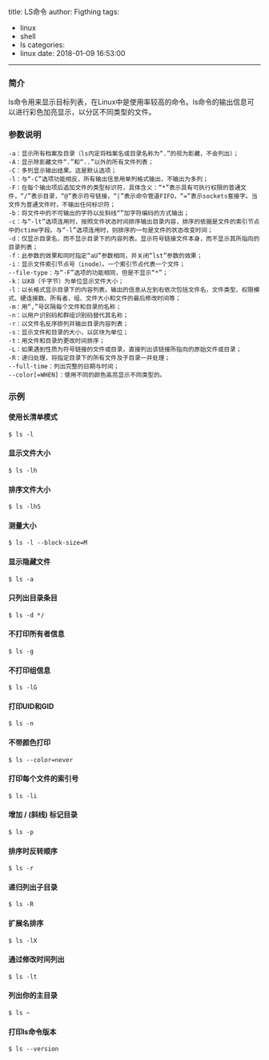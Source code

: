 title: LS命令
author: Figthing
tags:
  - linux
  - shell
  - ls
categories:
  - linux
date: 2018-01-09 16:53:00
---
### 简介

ls命令用来显示目标列表，在Linux中是使用率较高的命令。ls命令的输出信息可以进行彩色加亮显示，以分区不同类型的文件。

### 参数说明

```shell
-a：显示所有档案及目录（ls内定将档案名或目录名称为“.”的视为影藏，不会列出）；
-A：显示除影藏文件“.”和“..”以外的所有文件列表；
-C：多列显示输出结果。这是默认选项；
-l：与“-C”选项功能相反，所有输出信息用单列格式输出，不输出为多列；
-F：在每个输出项后追加文件的类型标识符，具体含义：“*”表示具有可执行权限的普通文件，“/”表示目录，“@”表示符号链接，“|”表示命令管道FIFO，“=”表示sockets套接字。当文件为普通文件时，不输出任何标识符；
-b：将文件中的不可输出的字符以反斜线“”加字符编码的方式输出；
-c：与“-lt”选项连用时，按照文件状态时间排序输出目录内容，排序的依据是文件的索引节点中的ctime字段。与“-l”选项连用时，则排序的一句是文件的状态改变时间；
-d：仅显示目录名，而不显示目录下的内容列表。显示符号链接文件本身，而不显示其所指向的目录列表；
-f：此参数的效果和同时指定“aU”参数相同，并关闭“lst”参数的效果；
-i：显示文件索引节点号（inode）。一个索引节点代表一个文件；
--file-type：与“-F”选项的功能相同，但是不显示“*”；
-k：以KB（千字节）为单位显示文件大小；
-l：以长格式显示目录下的内容列表。输出的信息从左到右依次包括文件名，文件类型、权限模式、硬连接数、所有者、组、文件大小和文件的最后修改时间等；
-m：用“,”号区隔每个文件和目录的名称；
-n：以用户识别码和群组识别码替代其名称；
-r：以文件名反序排列并输出目录内容列表；
-s：显示文件和目录的大小，以区块为单位；
-t：用文件和目录的更改时间排序；
-L：如果遇到性质为符号链接的文件或目录，直接列出该链接所指向的原始文件或目录；
-R：递归处理，将指定目录下的所有文件及子目录一并处理；
--full-time：列出完整的日期与时间；
--color[=WHEN]：使用不同的颜色高亮显示不同类型的。
```

<!--more-->

### 示例

#### 使用长清单模式

``` shell
$ ls -l
```

#### 显示文件大小

``` shell
$ ls -lh
```

#### 排序文件大小

``` shell
$ ls -lhS
```

#### 测量大小

``` shell
$ ls -l --block-size=M
```

#### 显示隐藏文件

``` shell
$ ls -a
```

#### 只列出目录条目

``` shell
$ ls -d */
```

#### 不打印所有者信息

``` shell
$ ls -g
```

#### 不打印组信息

``` shell
$ ls -lG
```

#### 打印UID和GID

``` shell
$ ls -n
```

#### 不带颜色打印

``` shell
$ ls --color=never
```

#### 打印每个文件的索引号

``` shell
$ ls -li
```

#### 增加 / (斜线) 标记目录

``` shell
$ ls -p
```

#### 排序时反转顺序

``` shell
$ ls -r
```

#### 递归列出子目录

``` shell
$ ls -R
```

#### 扩展名排序

``` shell
$ ls -lX
```

#### 通过修改时间列出

``` shell
$ ls -lt
```

#### 列出你的主目录

``` shell
$ ls ~
```

#### 打印ls命令版本

``` shell
$ ls --version
```